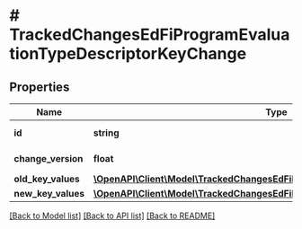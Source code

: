 # # TrackedChangesEdFiProgramEvaluationTypeDescriptorKeyChange

## Properties

Name | Type | Description | Notes
------------ | ------------- | ------------- | -------------
**id** | **string** | Resource identifier | [optional]
**change_version** | **float** | Change version | [optional]
**old_key_values** | [**\OpenAPI\Client\Model\TrackedChangesEdFiProgramEvaluationTypeDescriptorKey**](TrackedChangesEdFiProgramEvaluationTypeDescriptorKey.md) |  | [optional]
**new_key_values** | [**\OpenAPI\Client\Model\TrackedChangesEdFiProgramEvaluationTypeDescriptorKey**](TrackedChangesEdFiProgramEvaluationTypeDescriptorKey.md) |  | [optional]

[[Back to Model list]](../../README.md#models) [[Back to API list]](../../README.md#endpoints) [[Back to README]](../../README.md)
